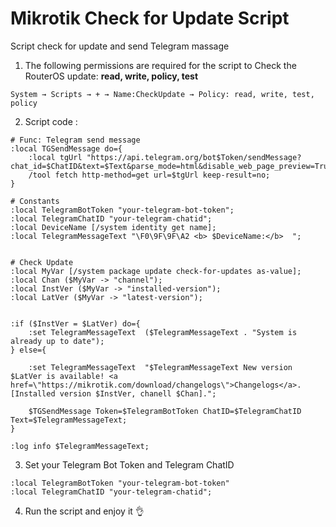 # Mikrotik Check for Update Script
Script check for update and send Telegram massage
1. The following permissions are required for the script to Сheck the RouterOS update: **read, write, policy, test**
```
System → Scripts → + → Name:CheckUpdate → Policy: read, write, test, policy
```
2. Script code :
```
# Func: Telegram send message
:local TGSendMessage do={
    :local tgUrl "https://api.telegram.org/bot$Token/sendMessage?chat_id=$ChatID&text=$Text&parse_mode=html&disable_web_page_preview=True";
    /tool fetch http-method=get url=$tgUrl keep-result=no;
}

# Constants
:local TelegramBotToken "your-telegram-bot-token";
:local TelegramChatID "your-telegram-chatid";
:local DeviceName [/system identity get name];
:local TelegramMessageText "\F0\9F\9F\A2 <b> $DeviceName:</b>  ";


# Check Update
:local MyVar [/system package update check-for-updates as-value];
:local Chan ($MyVar -> "channel");
:local InstVer ($MyVar -> "installed-version");
:local LatVer ($MyVar -> "latest-version");


:if ($InstVer = $LatVer) do={
    :set TelegramMessageText  ($TelegramMessageText . "System is already up to date");
} else={
    
    :set TelegramMessageText  "$TelegramMessageText New version $LatVer is available! <a href=\"https://mikrotik.com/download/changelogs\">Changelogs</a>. [Installed version $InstVer, chanell $Chan].";

    $TGSendMessage Token=$TelegramBotToken ChatID=$TelegramChatID Text=$TelegramMessageText;
}

:log info $TelegramMessageText;
```
3. Set your Telegram Bot Token and Telegram ChatID
 ```
 :local TelegramBotToken "your-telegram-bot-token"
 :local TelegramChatID "your-telegram-chatid";
 ```
 4. Run the script and enjoy it :ok_hand: